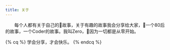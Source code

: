 ```yaml
---
title: 关于
---
```

&emsp;&emsp;每个人都有关于自己的故事，关于有趣的故事我会分享给大家，一个80后的故事，一个Coder的故事。我叫Zero，因为一切都是从零开始。

{% cq %} 学会分享，才会快乐。 {% endcq %}
